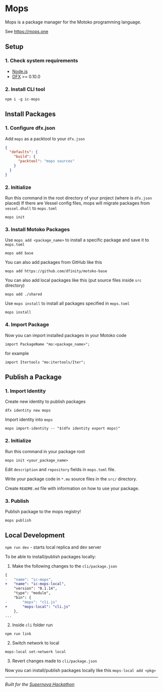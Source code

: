 # Mops

Mops is a package manager for the Motoko programming language.

See https://mops.one

## Setup

### 1. Check system requirements
- [Node.js](https://nodejs.org/)
- [DFX](https://internetcomputer.org/docs/current/developer-docs/quickstart/local-quickstart) >= 0.10.0

### 2. Install CLI tool
```
npm i -g ic-mops
```

## Install Packages

### 1. Configure dfx.json
Add `mops` as a packtool to your `dfx.json`

```json
{
  "defaults": {
    "build": {
      "packtool": "mops sources"
    }
  }
}
```

### 2. Initialize
Run this command in the root directory of your project (where is `dfx.json` placed)
If there are Vessel config files, mops will migrate packages from `vessel.dhall` to `mops.toml`

```
mops init
```

### 3. Install Motoko Packages
Use `mops add <package_name>` to install a specific package and save it to `mops.toml`

```
mops add base
```

You can also add packages from GitHub like this
```
mops add https://github.com/dfinity/motoko-base
```

You can also add local packages like this (put source files inside `src` directory)
```
mops add ./shared
```

Use `mops install` to install all packages specified in `mops.toml`
```
mops install
```

### 4. Import Package
Now you can import installed packages in your Motoko code

```motoko
import PackageName "mo:<package_name>";
```
for example
```motoko
import Itertools "mo:itertools/Iter";
```

## Publish a Package

### 1. Import Identity
Create new identity to publish packages

```
dfx identity new mops
```

Import identity into `mops`

```
mops import-identity -- "$(dfx identity export mops)"
```

### 2. Initialize
Run this command in your package root

```
mops init <your_package_name>
```

Edit `description` and `repository` fields in `mops.toml` file.

Write your package code in `*.mo` source files in the `src/` directory.

Create `README.md` file with information on how to use your package.

### 3. Publish
Publish package to the mops registry!

```
mops publish
```

## Local Development
`npm run dev` - starts local replica and dev server

To be able to install/publish packages locally:

1. Make the following changes to the `cli/package.json`
```diff
{
-	"name": "ic-mops",
+	"name": "ic-mops-local",
	"version": "0.1.14",
	"type": "module",
	"bin": {
-		"mops": "cli.js"
+		"mops-local": "cli.js"
	},
...
```

2. Inside `cli` folder run
```
npm run link
```

2. Switch network to local
```
mops-local set-network local
```

3. Revert changes made to `cli/package.json`

Now you can install/publish packages locally like this `mops-local add <pkg>`

------------
*Built for the [Supernova Hackathon](https://dfinity.org/supernova/)*
